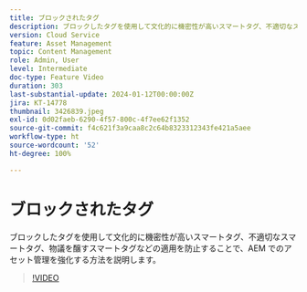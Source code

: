 ```yaml
---
title: ブロックされたタグ
description: ブロックしたタグを使用して文化的に機密性が高いスマートタグ、不適切なスマートタグ、物議を醸すスマートタグなどの適用を防止することで、AEM でのアセット管理を強化する方法を説明します。
version: Cloud Service
feature: Asset Management
topic: Content Management
role: Admin, User
level: Intermediate
doc-type: Feature Video
duration: 303
last-substantial-update: 2024-01-12T00:00:00Z
jira: KT-14778
thumbnail: 3426839.jpeg
exl-id: 0d02faeb-6290-4f57-800c-4f7ee62f1352
source-git-commit: f4c621f3a9caa8c2c64b8323312343fe421a5aee
workflow-type: ht
source-wordcount: '52'
ht-degree: 100%

---
```


# ブロックされたタグ

ブロックしたタグを使用して文化的に機密性が高いスマートタグ、不適切なスマートタグ、物議を醸すスマートタグなどの適用を防止することで、AEM でのアセット管理を強化する方法を説明します。

>[!VIDEO](https://video.tv.adobe.com/v/3426839/?learn=on)
